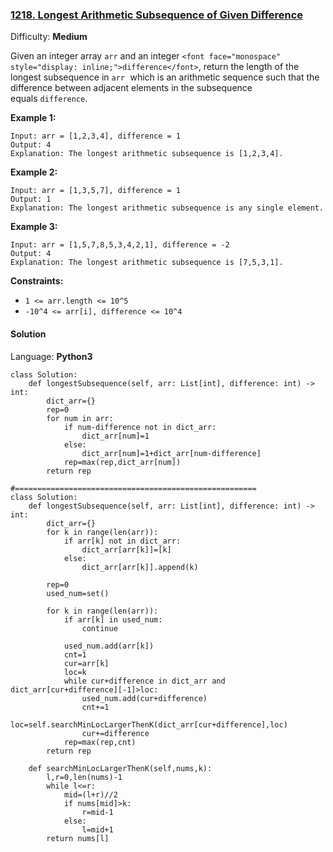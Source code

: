 ### [1218\. Longest Arithmetic Subsequence of Given Difference](https://leetcode.com/problems/longest-arithmetic-subsequence-of-given-difference/)

Difficulty: **Medium**


Given an integer array `arr` and an integer `<font face="monospace" style="display: inline;">difference</font>`, return the length of the longest subsequence in <font face="monospace" style="display: inline;">`arr` </font>which is an arithmetic sequence such that the difference between adjacent elements in the subsequence equals `difference`.

**Example 1:**

```
Input: arr = [1,2,3,4], difference = 1
Output: 4
Explanation: The longest arithmetic subsequence is [1,2,3,4].
```

**Example 2:**

```
Input: arr = [1,3,5,7], difference = 1
Output: 1
Explanation: The longest arithmetic subsequence is any single element.
```

**Example 3:**

```
Input: arr = [1,5,7,8,5,3,4,2,1], difference = -2
Output: 4
Explanation: The longest arithmetic subsequence is [7,5,3,1].
```

**Constraints:**

*   `1 <= arr.length <= 10^5`
*   `-10^4 <= arr[i], difference <= 10^4`


#### Solution

Language: **Python3**

```python3
class Solution:
    def longestSubsequence(self, arr: List[int], difference: int) -> int:
        dict_arr={}
        rep=0
        for num in arr:
            if num-difference not in dict_arr:
                dict_arr[num]=1
            else:
                dict_arr[num]=1+dict_arr[num-difference]
            rep=max(rep,dict_arr[num])
        return rep

#======================================================
class Solution:
    def longestSubsequence(self, arr: List[int], difference: int) -> int:
        dict_arr={}
        for k in range(len(arr)):
            if arr[k] not in dict_arr:
                dict_arr[arr[k]]=[k]
            else:
                dict_arr[arr[k]].append(k)
        
        rep=0
        used_num=set()
        
        for k in range(len(arr)):
            if arr[k] in used_num:
                continue
                
            used_num.add(arr[k])
            cnt=1
            cur=arr[k]
            loc=k
            while cur+difference in dict_arr and dict_arr[cur+difference][-1]>loc:
                used_num.add(cur+difference)
                cnt+=1
                loc=self.searchMinLocLargerThenK(dict_arr[cur+difference],loc)
                cur+=difference
            rep=max(rep,cnt)
        return rep
    
    def searchMinLocLargerThenK(self,nums,k):
        l,r=0,len(nums)-1
        while l<=r:
            mid=(l+r)//2
            if nums[mid]>k:
                r=mid-1
            else:
                l=mid+1
        return nums[l]
```